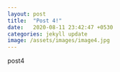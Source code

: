 ```yaml
---
layout: post
title:  "Post 4!"
date:   2020-08-11 23:42:47 +0530
categories: jekyll update
image: /assets/images/image4.jpg
---
```

post4